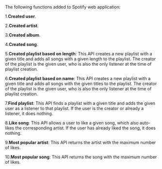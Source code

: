 The following functions added to Spotify web application:

1.**Created user**.

2.**Created artist**.

3.**Created album**.

4.**Created song**.

5.**Created playlist based on length**: This API creates a new playlist with a given title and adds all songs with a given length to the 
  playlist. The creator of the playlist is the given user, who is also the only listener at the time of playlist creation.
  
6.**Created playlist based on name**: This API creates a new playlist with a given title and adds all songs with the given titles to the 
  playlist. The creator of the playlist is the given user, who is also the only listener at the time of playlist creation.
  
7.**Find playlist**: This API finds a playlist with a given title and adds the given user as a listener to that playlist. If the user is 
  the creator or already a listener, it does nothing.
  
8.**Like song**: This API allows a user to like a given song, which also auto-likes the corresponding artist. If the user has already liked 
  the song, it does nothing.
  
9.**Most popular artist**: This API returns the artist with the maximum number of likes.

10.**Most popular song**: This API returns the song with the maximum number of likes.
